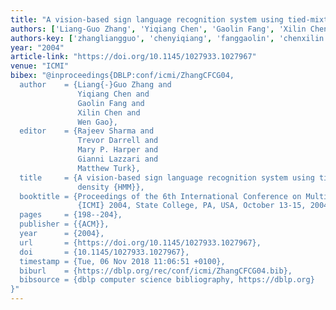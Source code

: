 ```yaml
---
title: "A vision-based sign language recognition system using tied-mixture density HMM"
authors: ['Liang-Guo Zhang', 'Yiqiang Chen', 'Gaolin Fang', 'Xilin Chen', 'Wen Gao 0001']
authors-key: ['zhangliangguo', 'chenyiqiang', 'fanggaolin', 'chenxilin', 'gaowen']
year: "2004"
article-link: "https://doi.org/10.1145/1027933.1027967"
venue: "ICMI"
bibex: "@inproceedings{DBLP:conf/icmi/ZhangCFCG04,
  author    = {Liang{-}Guo Zhang and
               Yiqiang Chen and
               Gaolin Fang and
               Xilin Chen and
               Wen Gao},
  editor    = {Rajeev Sharma and
               Trevor Darrell and
               Mary P. Harper and
               Gianni Lazzari and
               Matthew Turk},
  title     = {A vision-based sign language recognition system using tied-mixture
               density {HMM}},
  booktitle = {Proceedings of the 6th International Conference on Multimodal Interfaces,
               {ICMI} 2004, State College, PA, USA, October 13-15, 2004},
  pages     = {198--204},
  publisher = {{ACM}},
  year      = {2004},
  url       = {https://doi.org/10.1145/1027933.1027967},
  doi       = {10.1145/1027933.1027967},
  timestamp = {Tue, 06 Nov 2018 11:06:51 +0100},
  biburl    = {https://dblp.org/rec/conf/icmi/ZhangCFCG04.bib},
  bibsource = {dblp computer science bibliography, https://dblp.org}
}"
---
```

